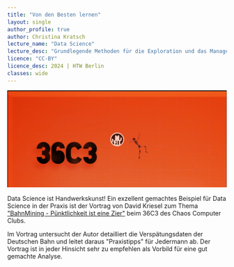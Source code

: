 ```yaml
---
title: "Von den Besten lernen"
layout: single
author_profile: true
author: Christina Kratsch
lecture_name: "Data Science"
lecture_desc: "Grundlegende Methoden für die Exploration und das Management von Daten."
licence: "CC-BY"
licence_desc: 2024 | HTW Berlin 
classes: wide
---
```


![Kriesel: Bahn Mining](/modules/ex-bahn-ds/img/36C3.png)


Data Science ist Handwerkskunst! Ein exzellent gemachtes Beispiel für Data Science in der Praxis ist der Vortrag von David Kriesel zum Thema ["BahnMining - Pünktlichkeit ist eine Zier"](https://media.ccc.de/v/36c3-10652-bahnmining_-_punktlichkeit_ist_eine_zier) beim 36C3 des Chaos Computer Clubs.


Im Vortrag untersucht der Autor detailliert die Verspätungsdaten der Deutschen Bahn und leitet daraus "Praxistipps" für Jedermann ab. Der Vortrag ist in jeder Hinsicht sehr zu empfehlen als Vorbild für eine gut gemachte Analyse.

